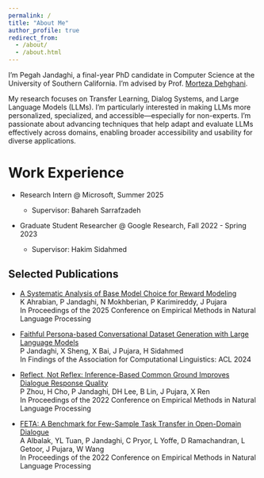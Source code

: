 ```yaml
---
permalink: /
title: "About Me"
author_profile: true
redirect_from: 
  - /about/
  - /about.html
---
```


I’m Pegah Jandaghi, a final-year PhD candidate in Computer Science at the University of Southern California. 
I’m advised by Prof. [Morteza Dehghani](https://scholar.google.com/citations?user=my6AUyAAAAAJ&hl=en). 

[//]: # (I also collaborate closely with [Robin Jia]&#40;https://robinjia.github.io/&#41;.)


My research focuses on Transfer Learning, Dialog Systems, and Large Language Models (LLMs). 
I’m particularly interested in making LLMs more personalized, specialized, and accessible—especially for non-experts.
I’m passionate about advancing techniques that help adapt and evaluate LLMs effectively across domains, enabling broader accessibility and usability for diverse applications.

[//]: # (In my work, I apply these methods to help other scientists in practical settings such as:)

[//]: # (* Code assistants & debugging, where I tailor models to understand and fix real-world programming errors)

[//]: # (* Math-specialized assistants, developing LLM-based tools that support mathematicians in exploring, proving, and communicating complex concepts)

[//]: # (* Social-science analysis, using LLMs to extract insights and support nuanced interpretation of qualitative data)

[//]: # ()


[//]: # (News )

[//]: # (------)

[//]: # ()

Work Experience
======
* Research Intern @ Microsoft, Summer 2025 <br>
  * Supervisor: Bahareh Sarrafzadeh

* Graduate Student Researcher @ Google Research, Fall 2022 - Spring 2023<br>
  * Supervisor: Hakim Sidahmed


Selected Publications
------
* [A Systematic Analysis of Base Model Choice for Reward Modeling](https://arxiv.org/abs/2505.10775)<br>
  K Ahrabian, P Jandaghi, N Mokhberian, P Karimireddy, J Pujara <br>
  In Proceedings of the 2025 Conference on Empirical Methods in Natural Language Processing

[//]: # (* [T-Measure: A Measure for Model Transferability]&#40;&#41;<br>)

[//]: # (P Jandaghi, P Zhou, A Albalak, J Pujara)

* [Faithful Persona-based Conversational Dataset Generation with Large Language Models](https://arxiv.org/abs/2312.10007.pdf)<br>
  P Jandaghi, X Sheng, X Bai, J Pujara, H Sidahmed <br>
  In Findings of the Association for Computational Linguistics: ACL 2024

* [Reflect, Not Reflex: Inference-Based Common Ground Improves Dialogue Response Quality](https://aclanthology.org/2022.emnlp-main.714.pdf)<br>
  P Zhou, H Cho, P Jandaghi, DH Lee, B Lin, J Pujara, X Ren <br>
  In Proceedings of the 2022 Conference on Empirical Methods in Natural Language Processing

* [FETA: A Benchmark for Few-Sample Task Transfer in Open-Domain Dialogue](https://aclanthology.org/2022.emnlp-main.751.pdf) <br>
  A Albalak, YL Tuan, P Jandaghi, C Pryor, L Yoffe, D Ramachandran, L Getoor, J Pujara, W Wang <br>
  In Proceedings of the 2022 Conference on Empirical Methods in Natural Language Processing


